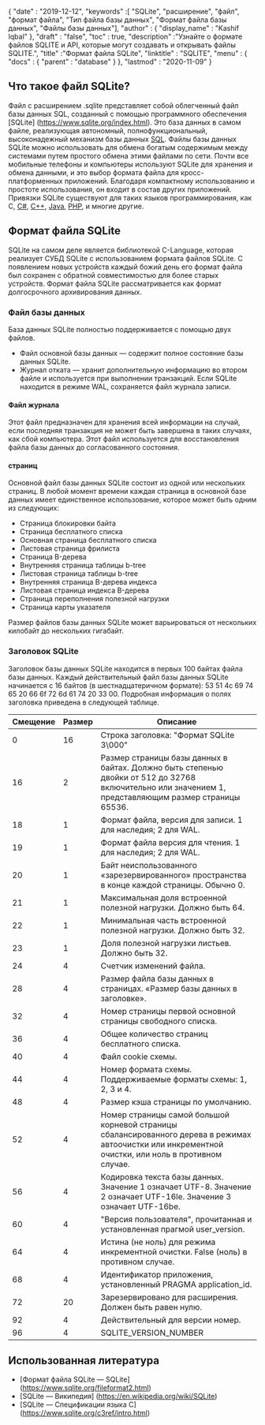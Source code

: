 {
  "date" : "2019-12-12",
  "keywords" :[ "SQLite", "расширение", "файл", "формат файла", "Тип файла базы данных", "Формат файла базы данных", "Файлы базы данных"],
  "author" : {
    "display_name" : "Kashif Iqbal"
},
  "draft" : "false",
  "toc" : true,
  "description" :"Узнайте о формате файлов SQLITE и API, которые могут создавать и открывать файлы SQLITE.",
  "title" :"Формат файла SQLite",
  "linktitle" : "SQLITE",
  "menu" : {
    "docs" : {
      "parent" : "database"
}
},
  "lastmod" : "2020-11-09"
}

## Что такое файл SQLite?

Файл с расширением .sqlite представляет собой облегченный файл базы данных SQL, созданный с помощью программного обеспечения [SQLite] (https://www.sqlite.org/index.html). Это база данных в самом файле, реализующая автономный, полнофункциональный, высоконадежный механизм базы данных [SQL](/ru/database/sql/). Файлы базы данных SQLite можно использовать для обмена богатым содержимым между системами путем простого обмена этими файлами по сети. Почти все мобильные телефоны и компьютеры используют SQLite для хранения и обмена данными, и это выбор формата файла для кросс-платформенных приложений. Благодаря компактному использованию и простоте использования, он входит в состав других приложений. Привязки SQLite существуют для таких языков программирования, как C, [C#](/ru/programming/cs), [C++](/ru/programming/cpp), [Java](/ru/programming/java/), [PHP](/ru/programming/php/ ), и многие другие.

## Формат файла SQLite

SQLite на самом деле является библиотекой C-Language, которая реализует СУБД SQLite с использованием формата файлов SQLite. С появлением новых устройств каждый божий день его формат файла был сохранен с обратной совместимостью для более старых устройств. Формат файла SQLite рассматривается как формат долгосрочного архивирования данных.

### Файл базы данных

База данных SQLite полностью поддерживается с помощью двух файлов.
* Файл основной базы данных — содержит полное состояние базы данных SQLite.
* Журнал отката — хранит дополнительную информацию во втором файле и используется при выполнении транзакций. Если SQLite находится в режиме WAL, сохраняется файл журнала записи.

#### Файл журнала

Этот файл предназначен для хранения всей информации на случай, если последняя транзакция не может быть завершена в таких случаях, как сбой компьютера. Этот файл используется для восстановления файла базы данных до согласованного состояния.

#### страниц

Основной файл базы данных SQLite состоит из одной или нескольких страниц. В любой момент времени каждая страница в основной базе данных имеет единственное использование, которое может быть одним из следующих:

* Страница блокировки байта
* Страница бесплатного списка
* Основная страница бесплатного списка
* Листовая страница фрилиста
* Страница B-дерева
* Внутренняя страница таблицы b-tree
* Листовая страница таблицы b-tree
* Внутренняя страница B-дерева индекса
* Листовая страница индекса B-дерева
* Страница переполнения полезной нагрузки
* Страница карты указателя

Размер файлов базы данных SQLite может варьироваться от нескольких килобайт до нескольких гигабайт.

### Заголовок SQLite

Заголовок базы данных SQLite находится в первых 100 байтах файла базы данных. Каждый действительный файл базы данных SQLite начинается с 16 байтов (в шестнадцатеричном формате): 53 51 4c 69 74 65 20 66 6f 72 6d 61 74 20 33 00. Подробная информация о полях заголовка приведена в следующей таблице.

|Смещение|Размер|Описание|
---|---|---|
|0|16|Строка заголовка: "Формат SQLite 3\000"|
|16|2|Размер страницы базы данных в байтах. Должно быть степенью двойки от 512 до 32768 включительно или значением 1, представляющим размер страницы 65536. |
|18|1|Формат файла, версия для записи. 1 для наследия; 2 для WAL.|
|19|1|Формат файла версия для чтения. 1 для наследия; 2 для WAL.|
|20|1|Байт неиспользованного «зарезервированного» пространства в конце каждой страницы. Обычно 0.|
|21|1|Максимальная доля встроенной полезной нагрузки. Должно быть 64.|
|22|1|Минимальная часть встроенной полезной нагрузки. Должно быть 32.|
|23|1|Доля полезной нагрузки листьев. Должно быть 32.|
|24|4|Счетчик изменений файла.|
|28|4|Размер файла базы данных в страницах. «Размер базы данных в заголовке».|
|32|4|Номер страницы первой основной страницы свободного списка.|
|36|4|Общее количество страниц бесплатного списка.|
|40|4|Файл cookie схемы.|
|44|4|Номер формата схемы. Поддерживаемые форматы схемы: 1, 2, 3 и 4.|
|48|4|Размер кэша страницы по умолчанию.|
|52|4|Номер страницы самой большой корневой страницы сбалансированного дерева в режимах автоочистки или инкрементной очистки, или ноль в противном случае.|
|56|4|Кодировка текста базы данных. Значение 1 означает UTF-8. Значение 2 означает UTF-16le. Значение 3 означает UTF-16be.|
|60|4|"Версия пользователя", прочитанная и установленная прагмой user_version.|
|64|4|Истина (не ноль) для режима инкрементной очистки. False (ноль) в противном случае.|
|68|4|Идентификатор приложения, установленный PRAGMA application_id.|
|72|20|Зарезервировано для расширения. Должен быть равен нулю.|
|92|4|Действительный для версии номер.|
|96|4|SQLITE_VERSION_NUMBER|

## Использованная литература ##

* [Формат файла SQLite — SQLite] (https://www.sqlite.org/fileformat2.html)
* [SQLite — Википедия] (https://en.wikipedia.org/wiki/SQLite)
* [SQLite — Спецификации языка C] (https://www.sqlite.org/c3ref/intro.html)

